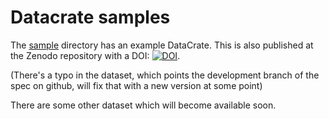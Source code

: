 # Datacrate samples

The [sample](./sample) directory has an example DataCrate. This is also published at the Zenodo repository with a DOI: [![DOI](https://zenodo.org/badge/DOI/10.5281/zenodo.1009240.svg)](https://doi.org/10.5281/zenodo.1009240).
 
(There's a typo in the dataset, which points the development branch of the spec on github, will fix that with a new version at some point)

There are some other dataset which will become available soon.
